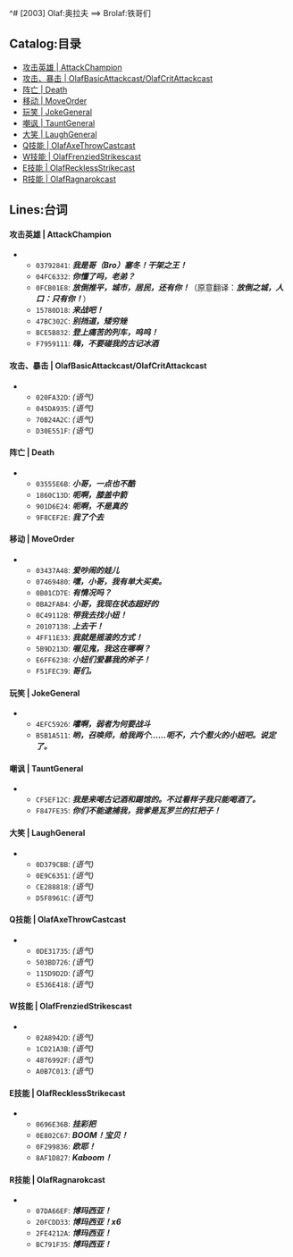 ^# [2003] Olaf:奥拉夫 ==> Brolaf:铁哥们

## Catalog:目录
* [攻击英雄 | AttackChampion](#攻击英雄--AttackChampion)
* [攻击、暴击 | OlafBasicAttackcast/OlafCritAttackcast](#攻击暴击--OlafBasicAttackcastOlafCritAttackcast)
* [阵亡 | Death](#阵亡--Death)
* [移动 | MoveOrder](#移动--MoveOrder)
* [玩笑 | JokeGeneral](#玩笑--JokeGeneral)
* [嘲讽 | TauntGeneral](#嘲讽--TauntGeneral)
* [大笑 | LaughGeneral](#大笑--LaughGeneral)
* [Q技能 | OlafAxeThrowCastcast](#Q技能--OlafAxeThrowCastcast)
* [W技能 | OlafFrenziedStrikescast](#W技能--OlafFrenziedStrikescast)
* [E技能 | OlafRecklessStrikecast](#E技能--OlafRecklessStrikecast)
* [R技能 | OlafRagnarokcast](#R技能--OlafRagnarokcast)

## Lines:台词
#### 攻击英雄 | AttackChampion
- - `03792841`: ***我是哥（Bro）塞冬！干架之王！***
  - `04FC6332`: ***你懂了吗，老弟？***
  - `0FCB01E8`: ***放倒推平，城市，居民，还有你！***（原意翻译：***放倒之城，人口：只有你！***）
  - `15780D18`: ***来战吧！***
  - `47BC302C`: ***别挡道，矮穷矬***
  - `BCE5B832`: ***登上痛苦的列车，呜呜！***
  - `F7959111`: ***嗨，不要碰我的古记冰酒***

#### 攻击、暴击 | OlafBasicAttackcast/OlafCritAttackcast
- - `020FA32D`: *(语气)*
  - `045DA935`: *(语气)*
  - `70B24A2C`: *(语气)*
  - `D30E551F`: *(语气)*

#### 阵亡 | Death
- - `03555E6B`: ***小哥，一点也不酷***
  - `1860C13D`: ***呃啊，膝盖中箭***
  - `901D6E24`: ***呃啊，不是真的***
  - `9F8CEF2E`: ***我了个去***

#### 移动 | MoveOrder
- - `03437A48`: ***爱吵闹的娃儿***
  - `07469480`: ***嘿，小哥，我有单大买卖。***
  - `0B01CD7E`: ***有情况吗？***
  - `0BA2FAB4`: ***小哥，我现在状态超好的***
  - `0C49112B`: ***带我去找小妞！***
  - `20107138`: ***上去干！***
  - `4FF11E33`: ***我就是摇滚的方式！***
  - `5B9D213D`: ***喔见鬼，我这在哪啊？***
  - `E6FF6238`: ***小妞们爱慕我的斧子！***
  - `F51FEC39`: ***哥们。***

#### 玩笑 | JokeGeneral
- - `4EFC5926`: ***嚯啊，弱者为何要战斗***
  - `B5B1A511`: ***哟，召唤师，给我两个……呃不，六个惹火的小妞吧。说定了。***

#### 嘲讽 | TauntGeneral
- - `CF5EF12C`: ***我是来喝古记酒和踢馆的。不过看样子我只能喝酒了。***
  - `F847FE35`: ***你们不能逮捕我，我爹是瓦罗兰的扛把子！***

#### 大笑 | LaughGeneral
- - `0D379CBB`: *(语气)*
  - `0E9C6351`: *(语气)*
  - `CE288818`: *(语气)*
  - `D5F8961C`: *(语气)*

#### Q技能 | OlafAxeThrowCastcast
- - `0DE31735`: *(语气)*
  - `503BD726`: *(语气)*
  - `115D9D2D`: *(语气)*
  - `E536E418`: *(语气)*

#### W技能 | OlafFrenziedStrikescast
- - `02A8942D`: *(语气)*
  - `1CD21A3B`: *(语气)*
  - `4876992F`: *(语气)*
  - `A0B7C013`: *(语气)*

#### E技能 | OlafRecklessStrikecast
- - `0696E36B`: ***挂彩把***
  - `0E802C67`: ***BOOM！宝贝！***
  - `0F299836`: ***欧耶！***
  - `8AF1D827`: ***Kaboom！***

#### R技能 | OlafRagnarokcast
- - `07DA66EF`: ***博玛西亚！***
  - `20FCDD33`: ***博玛西亚！x6***
  - `2FE4212A`: ***博玛西亚！***
  - `BC791F35`: ***博玛西亚！***